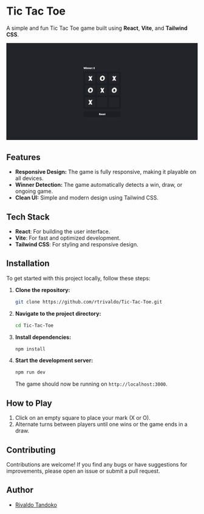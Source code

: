 # Tic Tac Toe

A simple and fun Tic Tac Toe game built using **React**, **Vite**, and **Tailwind CSS**.

![Tic Tac Toe Screenshot](public/preview.jpeg)

## Features

-   **Responsive Design:** The game is fully responsive, making it playable on all devices.
-   **Winner Detection:** The game automatically detects a win, draw, or ongoing game.
-   **Clean UI:** Simple and modern design using Tailwind CSS.

## Tech Stack

-   **React**: For building the user interface.
-   **Vite**: For fast and optimized development.
-   **Tailwind CSS**: For styling and responsive design.

## Installation

To get started with this project locally, follow these steps:

1. **Clone the repository:**

    ```bash
    git clone https://github.com/rtrivaldo/Tic-Tac-Toe.git
    ```

2. **Navigate to the project directory:**

    ```bash
    cd Tic-Tac-Toe
    ```

3. **Install dependencies:**
    ```bash
    npm install
    ```
4. **Start the development server:**
    ```bash
    npm run dev
    ```
    The game should now be running on `http://localhost:3000`.

## How to Play

1. Click on an empty square to place your mark (X or O).
2. Alternate turns between players until one wins or the game ends in a draw.

## Contributing

Contributions are welcome! If you find any bugs or have suggestions for improvements, please open an issue or submit a pull request.

## Author

-   [Rivaldo Tandoko](https://github.com/rtrivaldo)
